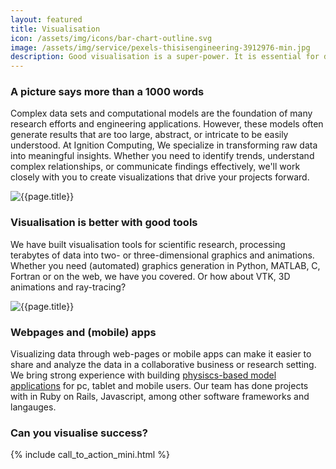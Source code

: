 ```yaml
---
layout: featured
title: Visualisation
icon: /assets/img/icons/bar-chart-outline.svg
image: /assets/img/service/pexels-thisisengineering-3912976-min.jpg
description: Good visualisation is a super-power. It is essential for discovery and communication.
---
```


<div class="row">
    <div class="col-md-12">
        <div class="service-details mb-40">
            <h3>A picture says more than a 1000 words</h3>
            <p>Complex data sets and computational models are the foundation of many research efforts and engineering applications. However, these models often generate results that are too large, abstract, or intricate to be easily understood. At Ignition Computing, We specialize in transforming raw data into meaningful insights. Whether you need to identify trends, understand complex relationships, or communicate findings effectively, we'll work closely with you to create visualizations that drive your projects forward.</p>
        </div>
    </div>
</div>
<div class="row">
    <div class="col-xl-6 col-lg-12">
        <div class="s-details-img mb-30">
            <img src="{{site.baseurl}}/assets/img/service/toroidal_field.png" alt="{{page.title}}">
        </div>
    </div>
    <div class="col-xl-6 col-lg-12">
        <div class="service-details mb-40">
            <h3>Visualisation is better with good tools</h3>
            <p>We have built visualisation tools for scientific research, processing terabytes of data into two- or three-dimensional graphics and animations.
	    Whether you need (automated) graphics generation in Python, MATLAB, C, Fortran or on the web, we have you covered.
	    Or how about VTK, 3D animations and ray-tracing?
	    </p>
        </div>
    </div>
</div>
<div class="row">
    <div class="col-xl-6 col-lg-12">
        <div class="s-details-img mb-30">
            <img src="{{site.baseurl}}/assets/img/service/projoules_dashboard-1024x691.png" alt="{{page.title}}">
        </div>
    </div>
    <div class="col-xl-6 col-lg-12">
        <div class="service-details mb-30">
            <h3>Webpages and (mobile) apps</h3>
            <p> Visualizing data through web-pages or mobile apps can make it easier to share and analyze the data in a collaborative business or research setting. We bring strong experience with building <a href="{% link _posts/news/2023-04-24-Projoules-Horticulture-Modeling-Tool.md %}"> physiscs-based model applications</a> for pc, tablet and mobile users. Our team has done projects with in Ruby on Rails, Javascript, among other  software frameworks and langauges.</p>
        </div>
    </div>
</div>
<div class="service-details mb-30">
    <h3>Can you visualise success?</h3>
    {% include call_to_action_mini.html %}
</div>
